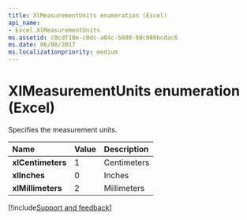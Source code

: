 ```yaml
---
title: XlMeasurementUnits enumeration (Excel)
api_name:
- Excel.XlMeasurementUnits
ms.assetid: c0cdf10e-c0dc-a04c-5000-80c086bcdac6
ms.date: 06/08/2017
ms.localizationpriority: medium
---
```



# XlMeasurementUnits enumeration (Excel)

Specifies the measurement units.



|Name|Value|Description|
|:-----|:-----|:-----|
| **xlCentimeters**|1|Centimeters|
| **xlInches**|0|Inches|
| **xlMillimeters**|2|Millimeters|

[!include[Support and feedback](~/includes/feedback-boilerplate.md)]